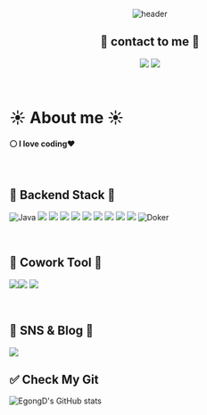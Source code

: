 <div align="center">

![header](https://capsule-render.vercel.app/api?type=waving&color=auto&height=300&section=header&text=Welcome%20EgongD%20Github&fontSize=70)
  
  </div>
  
  <h2 align="center">🫡 contact to me 🫡</h2>

<p align="center">
  <a href="https://coding-gongdae.tistory.com"><img src="https://img.shields.io/badge/Blog-A9CCF5?style=flat-square&logo=GitHub Sponsors&logoColor=white&link=https://coding-gongdae.tistory.com/"/></a>
  <a href="mailto:dlghtpdk@gmail.com"><img src="https://img.shields.io/badge/Gmail-DDA9F5?style=flat-square&logo=Gmail&logoColor=white&link=mailto:dlghtpdk@gmail.com"/></a></p>
  
</div>
  <br>

  
# ☀️ About me ☀️
#### ⚪️ I love coding❤️


<br>

## 🌟 **Backend Stack** 🌟
  
![Java](https://img.shields.io/badge/Java-FAB040?style=for-the-badge&logo=Java&logoColor=white)
<img src="https://img.shields.io/badge/Spring Boot-6DB33F?style=for-the-badge&logo=Spring Boot&logoColor=white">
<img src="https://img.shields.io/badge/Spring Security-6DB33F?style=for-the-badge&logo=Spring Security&logoColor=white">
<img src="https://img.shields.io/badge/Spring Data Jpa-6DB33F?style=for-the-badge&logo=Spring Data Jpa&logoColor=white">
<img src="https://img.shields.io/badge/JWT-000?style=for-the-badge&logo=JSON Web Tokens&logoColor=white">
<img src="https://img.shields.io/badge/Gradle-02303A?style=for-the-badge&logo=Gradle&logoColor=white">
<img src="https://img.shields.io/badge/Mysql-4479A1?style=for-the-badge&logo=Mysql&logoColor=white">
<img src="https://img.shields.io/badge/Oauth2-EB5424?style=for-the-badge&logo=Oauth2&logoColor=white">
<img src="https://img.shields.io/badge/Redis-DC382D?style=for-the-badge&logo=Redis&logoColor=white">
<img src="https://img.shields.io/badge/Amazon AWS-232F3E?style=for-the-badge&logo=AWS&logoColor=white">
![Doker](https://img.shields.io/badge/Doker-2496ED?style=for-the-badge&logo=Doker&logoColor=white)

</div>
  
  <br>
  
## 🌟 **Cowork Tool** 🌟
  
<img src="https://img.shields.io/badge/GitHub-181717?style=for-the-badge&logo=GitHub&logoColor=white"><img src="https://img.shields.io/badge/Notion-000000?style=for-the-badge&logo=Notion&logoColor=white">
<img src="https://img.shields.io/badge/Postman-FF6C37?style=for-the-badge&logo=Postman&logoColor=white">
<br>
  
</div>
  <br>
  
## 🌟 **SNS & Blog** 🌟
  <img src="https://img.shields.io/badge/Tistory-000000?style=for-the-badge&logo=Tistory&logoColor=white">
</div>
  
  <br>
  
## ✅ **Check My Git**

![EgongD's GitHub stats](https://github-readme-stats.vercel.app/api?username=EgongD&show_icons=true&theme=radical)
<div>
